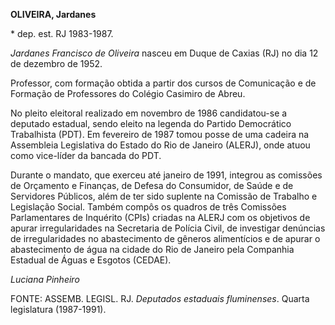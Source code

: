 **OLIVEIRA, Jardanes**

\* dep. est. RJ 1983-1987.

*Jardanes Francisco de Oliveira* nasceu em Duque de Caxias (RJ) no dia
12 de dezembro de 1952.

Professor, com formação obtida a partir dos cursos de Comunicação e de
Formação de Professores do Colégio Casimiro de Abreu.

No pleito eleitoral realizado em novembro de 1986 candidatou-se a
deputado estadual, sendo eleito na legenda do Partido Democrático
Trabalhista (PDT). Em fevereiro de 1987 tomou posse de uma cadeira na
Assembleia Legislativa do Estado do Rio de Janeiro (ALERJ), onde atuou
como vice-líder da bancada do PDT.

Durante o mandato, que exerceu até janeiro de 1991, integrou as
comissões de Orçamento e Finanças, de Defesa do Consumidor, de Saúde e
de Servidores Públicos, além de ter sido suplente na Comissão de
Trabalho e Legislação Social. Também compôs os quadros de três Comissões
Parlamentares de Inquérito (CPIs) criadas na ALERJ com os objetivos de
apurar irregularidades na Secretaria de Polícia Civil, de investigar
denúncias de irregularidades no abastecimento de gêneros alimentícios e
de apurar o abastecimento de água na cidade do Rio de Janeiro pela
Companhia Estadual de Águas e Esgotos (CEDAE).

*Luciana Pinheiro*

FONTE: ASSEMB. LEGISL. RJ. *Deputados estaduais fluminenses*. Quarta
legislatura (1987-1991).

